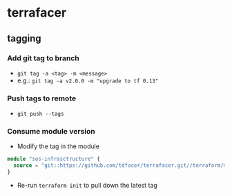 # terrafacer

## tagging

### Add git tag to branch

* `git tag -a <tag> -m <message>`
* e.g.: `git tag -a v2.0.0 -m "upgrade to tf 0.13"`

### Push tags to remote

* `git push --tags`

### Consume module version

* Modify the tag in the module

```tf
module "sos-infrasctructure" {
  source = "git::https://github.com/tdfacer/terrafacer.git//terraform/modules/sos?ref=v2.0.0"
}
```

* Re-run `terraform init` to pull down the latest tag
